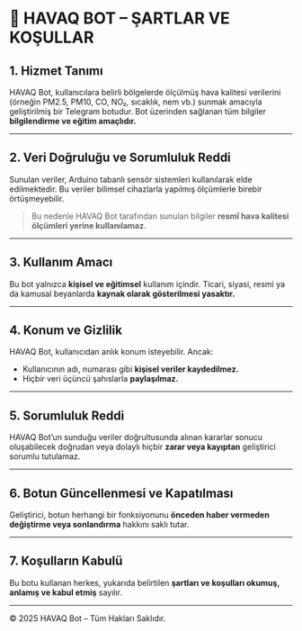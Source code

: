 
# 📄 HAVAQ BOT – ŞARTLAR VE KOŞULLAR

## 1. Hizmet Tanımı  
HAVAQ Bot, kullanıcılara belirli bölgelerde ölçülmüş hava kalitesi verilerini (örneğin PM2.5, PM10, CO, NO₂, sıcaklık, nem vb.) sunmak amacıyla geliştirilmiş bir Telegram botudur. Bot üzerinden sağlanan tüm bilgiler **bilgilendirme ve eğitim amaçlıdır.**

---

## 2. Veri Doğruluğu ve Sorumluluk Reddi  
Sunulan veriler, Arduino tabanlı sensör sistemleri kullanılarak elde edilmektedir. Bu veriler bilimsel cihazlarla yapılmış ölçümlerle birebir örtüşmeyebilir.

> Bu nedenle HAVAQ Bot tarafından sunulan bilgiler **resmî hava kalitesi ölçümleri yerine kullanılamaz.**

---

## 3. Kullanım Amacı  
Bu bot yalnızca **kişisel ve eğitimsel** kullanım içindir. Ticari, siyasi, resmi ya da kamusal beyanlarda **kaynak olarak gösterilmesi yasaktır.**

---

## 4. Konum ve Gizlilik  
HAVAQ Bot, kullanıcıdan anlık konum isteyebilir. Ancak:

- Kullanıcının adı, numarası gibi **kişisel veriler kaydedilmez.**
- Hiçbir veri üçüncü şahıslarla **paylaşılmaz.**

---

## 5. Sorumluluk Reddi  
HAVAQ Bot’un sunduğu veriler doğrultusunda alınan kararlar sonucu oluşabilecek doğrudan veya dolaylı hiçbir **zarar veya kayıptan** geliştirici sorumlu tutulamaz.

---

## 6. Botun Güncellenmesi ve Kapatılması  
Geliştirici, botun herhangi bir fonksiyonunu **önceden haber vermeden değiştirme veya sonlandırma** hakkını saklı tutar.

---

## 7. Koşulların Kabulü  
Bu botu kullanan herkes, yukarıda belirtilen **şartları ve koşulları okumuş, anlamış ve kabul etmiş** sayılır.

---

© 2025 HAVAQ Bot – Tüm Hakları Saklıdır.
